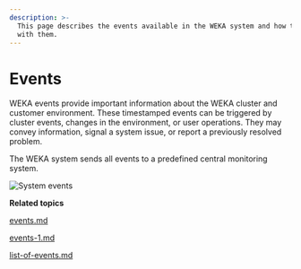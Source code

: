 ```yaml
---
description: >-
  This page describes the events available in the WEKA system and how to work
  with them.
---
```


# Events

WEKA events provide important information about the WEKA cluster and customer environment. These timestamped events can be triggered by cluster events, changes in the environment, or user operations. They may convey information, signal a system issue, or report a previously resolved problem.

The WEKA system sends all events to a predefined central monitoring system.

![System events](../../.gitbook/assets/wmng\_events\_overview.png)

**Related topics**

[events.md](events.md "mention")

[events-1.md](events-1.md "mention")

[list-of-events.md](list-of-events.md "mention")
